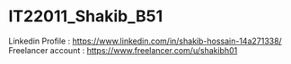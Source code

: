 # IT22011_Shakib_B51
Linkedin Profile    : https://www.linkedin.com/in/shakib-hossain-14a271338/
Freelancer account  : https://www.freelancer.com/u/shakibh01
